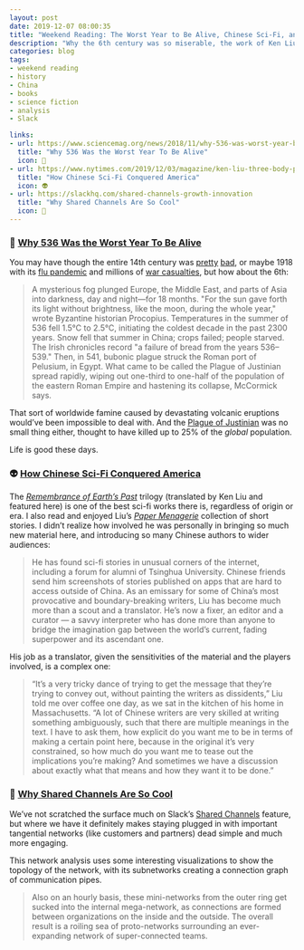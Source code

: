 ```yaml
---
layout: post
date: 2019-12-07 08:00:35
title: "Weekend Reading: The Worst Year to Be Alive, Chinese Sci-Fi, and Slack Networks"
description: "Why the 6th century was so miserable, the work of Ken Liu in spreading Chinese Sci-Fi, and Stewart Butterfield on Slack's shared channels."
categories: blog
tags:
- weekend reading
- history
- China
- books
- science fiction
- analysis
- Slack

links:
- url: https://www.sciencemag.org/news/2018/11/why-536-was-worst-year-be-alive
  title: "Why 536 Was the Worst Year To Be Alive"
  icon: 🌋
- url: https://www.nytimes.com/2019/12/03/magazine/ken-liu-three-body-problem-chinese-science-fiction.html
  title: "How Chinese Sci-Fi Conquered America"
  icon: 👽
- url: https://slackhq.com/shared-channels-growth-innovation
  title: "Why Shared Channels Are So Cool"
  icon: 💬
---
```


### 🌋 [Why 536 Was the Worst Year To Be Alive](https://www.sciencemag.org/news/2018/11/why-536-was-worst-year-be-alive "Why 536 was the worst year to be alive")

You may have though the entire 14th century was [pretty](https://en.wikipedia.org/wiki/Black_Death "Black Death") [bad](https://en.wikipedia.org/wiki/Hundred_Years%27_War "Hundred Years' War"), or maybe 1918 with its [flu pandemic](https://en.wikipedia.org/wiki/Spanish_flu "Spanish flu") and millions of [war casualties](https://en.wikipedia.org/wiki/List_of_military_engagements_of_World_War_I "WW1 engagements"), but how about the 6th:

> A mysterious fog plunged Europe, the Middle East, and parts of Asia into darkness, day and night—for 18 months. "For the sun gave forth its light without brightness, like the moon, during the whole year," wrote Byzantine historian Procopius. Temperatures in the summer of 536 fell 1.5°C to 2.5°C, initiating the coldest decade in the past 2300 years. Snow fell that summer in China; crops failed; people starved. The Irish chronicles record "a failure of bread from the years 536–539." Then, in 541, bubonic plague struck the Roman port of Pelusium, in Egypt. What came to be called the Plague of Justinian spread rapidly, wiping out one-third to one-half of the population of the eastern Roman Empire and hastening its collapse, McCormick says.

That sort of worldwide famine caused by devastating volcanic eruptions would’ve been impossible to deal with. And the [Plague of Justinian](https://en.wikipedia.org/wiki/Plague_of_Justinian "Plague of Justinian") was no small thing either, thought to have killed up to 25% of the _global_ population.

Life is good these days.

### 👽 [How Chinese Sci-Fi Conquered America](https://www.nytimes.com/2019/12/03/magazine/ken-liu-three-body-problem-chinese-science-fiction.html "How Chinese Sci-Fi Conquered America")

The _[Remembrance of Earth’s Past](/books/liu-the-three-body-problem/ "The Three-Body Problem")_ trilogy (translated by Ken Liu and featured here) is one of the best sci-fi works there is, regardless of origin or era. I also read and enjoyed Liu’s _[Paper Menagerie](/books/liu-the-paper-menagerie-and-other-stories/ "The Paper Menagerie")_ collection of short stories. I didn’t realize how involved he was personally in bringing so much new material here, and introducing so many Chinese authors to wider audiences:

> He has found sci-fi stories in unusual corners of the internet, including a forum for alumni of Tsinghua University. Chinese friends send him screenshots of stories published on apps that are hard to access outside of China. As an emissary for some of China’s most provocative and boundary-breaking writers, Liu has become much more than a scout and a translator. He’s now a fixer, an editor and a curator — a savvy interpreter who has done more than anyone to bridge the imagination gap between the world’s current, fading superpower and its ascendant one.

His job as a translator, given the sensitivities of the material and the players involved, is a complex one:

> “It’s a very tricky dance of trying to get the message that they’re trying to convey out, without painting the writers as dissidents,” Liu told me over coffee one day, as we sat in the kitchen of his home in Massachusetts. “A lot of Chinese writers are very skilled at writing something ambiguously, such that there are multiple meanings in the text. I have to ask them, how explicit do you want me to be in terms of making a certain point here, because in the original it’s very constrained, so how much do you want me to tease out the implications you’re making? And sometimes we have a discussion about exactly what that means and how they want it to be done.”

### 💬 [Why Shared Channels Are So Cool](https://slackhq.com/shared-channels-growth-innovation "Why Shared Channels Are So Cool")

We’ve not scratched the surface much on Slack’s [Shared Channels](https://slack.com/features/shared-channels "Slack Shared Channels") feature, but where we have it definitely makes staying plugged in with important tangential networks (like customers and partners) dead simple and much more engaging.

This network analysis uses some interesting visualizations to show the topology of the network, with its subnetworks creating a connection graph of communication pipes.

> Also on an hourly basis, these mini-networks from the outer ring get sucked into the internal mega-network, as connections are formed between organizations on the inside and the outside. The overall result is a roiling sea of proto-networks surrounding an ever-expanding network of super-connected teams.

